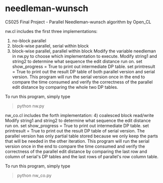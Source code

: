 # needleman-wunsch
CS025 Final Project - Parallel Needleman-wunsch algorithm by Open_CL

nw.cl includes the first three implementations:
1) no-block parallel
2) block-wise parallel, serial within block
3) block-wise parallel, parallel within block
Modify the variable needleman in nw.py to choose which implementation to execute.
Modify string1 and string2 to determine what sequence the edit distance run on.
set show_progress = True to print out intermediate DP table.
set printresult = True to print out the result DP table of both parallel version and serial version.
This program will run the serial version once in the end to compare the time consumed and verify the correctness of the parallel edit distance by comparing the whole two DP tables.

To run this program, simply type
>python nw.py


nw_co.cl includes the forth implementation:
4) coalesced block read/write
Modify string1 and string2 to determine what sequence the edit distance run on.
set show_progress = True to print out intermediate DP table.
set printresult = True to print out the result DP table of serial version. The parallel version has only partial table stored because we only keep the parts that will be needed in the other iteration.
This program will run the serial version once in the end to compare the time consumed and verify the correctness of the parallel edit distance by comparing the last row and column of serial's DP tables and the last rows of parallel's row column table.

To run this program, simply type
>python nw_co.py
